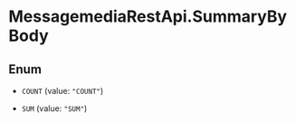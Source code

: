 # MessagemediaRestApi.SummaryByBody

## Enum


* `COUNT` (value: `"COUNT"`)

* `SUM` (value: `"SUM"`)


